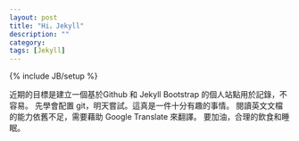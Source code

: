 ```yaml
---
layout: post
title: "Hi，Jekyll"
description: ""
category: 
tags: [Jekyll]
---
```

{% include JB/setup %}

近期的目標是建立一個基於Github 和 Jekyll Bootstrap 的個人站點用於記錄，不容易。
先學會配置 git，明天嘗試。這真是一件十分有趣的事情。
閱讀英文文檔的能力依舊不足，需要藉助 Google Translate 來翻譯。
要加油，合理的飲食和睡眠。